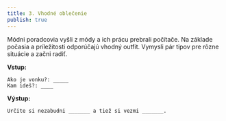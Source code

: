 ```yaml
---
title: 3. Vhodné oblečenie
publish: true
---
```


Módni poradcovia vyšli z módy a ich prácu prebrali počítače. Na základe počasia a príležitosti odporúčajú vhodný outfit. Vymysli pár tipov pre rôzne situácie a začni radiť.

**Vstup:**
```
Ako je vonku?: _____
Kam ideš?: ____
```

**Výstup:**
```
Určite si nezabudni _______ a tiež si vezmi _______.
```

